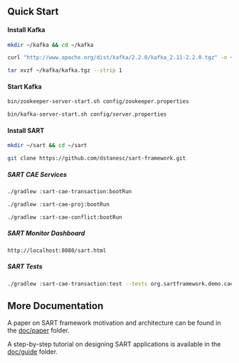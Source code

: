 ## Quick Start

#### Install Kafka

```bash
mkdir ~/kafka && cd ~/kafka

curl "http://www.apache.org/dist/kafka/2.2.0/kafka_2.11-2.2.0.tgz" -o ~/kafka/kafka.tgz

tar xvzf ~/kafka/kafka.tgz --strip 1
```

#### Start Kafka
```bash
bin/zookeeper-server-start.sh config/zookeeper.properties
```

```bash
bin/kafka-server-start.sh config/server.properties
```

#### Install SART
```bash
mkdir ~/sart && cd ~/sart

git clone https://github.com/dstanesc/sart-framework.git
```

##### SART CAE Services

```bash
./gradlew :sart-cae-transaction:bootRun

```

```bash
./gradlew :sart-cae-proj:bootRun

```

```bash
./gradlew :sart-cae-conflict:bootRun
```

##### SART Monitor Dashboard

```bash
http://localhost:8080/sart.html
```

##### SART Tests
```bash
./gradlew :sart-cae-transaction:test --tests org.sartframework.demo.cae.ValidationSuite  
```

## More Documentation

A paper on SART framework motivation and architecture can be found in the [doc/paper](doc/paper/sart-paper.md) folder.

A step-by-step tutorial on designing SART applications is available in the [doc/guide](doc/guide/sart-application-guide.md) folder.

